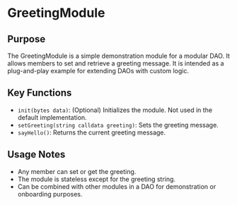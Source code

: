 # GreetingModule

## Purpose
The GreetingModule is a simple demonstration module for a modular DAO. It allows members to set and retrieve a greeting message. It is intended as a plug-and-play example for extending DAOs with custom logic.

## Key Functions
- `init(bytes data)`: (Optional) Initializes the module. Not used in the default implementation.
- `setGreeting(string calldata greeting)`: Sets the greeting message.
- `sayHello()`: Returns the current greeting message.

## Usage Notes
- Any member can set or get the greeting.
- The module is stateless except for the greeting string.
- Can be combined with other modules in a DAO for demonstration or onboarding purposes. 